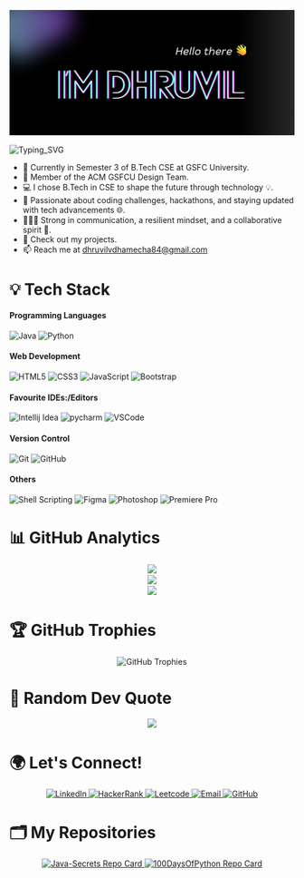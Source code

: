 ![Greet](https://github.com/dhruvil-84/dhruvil-84/blob/main/Banner%202.jpg)

![Typing_SVG](https://readme-typing-svg.herokuapp.com?font=comfortaa&color=ff6ec7&size=25&width=500&lines=Java+Developer;Full+Stack+Developer;Open+Source+Contributor)
- 🏫 Currently in Semester 3 of B.Tech CSE at GSFC University.
- 🎨 Member of the ACM GSFCU Design Team.
- 💻 I chose B.Tech in CSE to shape the future through technology 💡.
- 🎯 Passionate about coding challenges, hackathons, and staying updated with tech advancements 🌐.
- 🙋🏼‍♂️ Strong in communication, a resilient mindset, and a collaborative spirit 🤝.
- 🌱 Check out my projects.
- 📫 Reach me at dhruvilvdhamecha84@gmail.com

<!--
<p align="center"> 
   <a href="https://www.linkedin.com/in/dhruvil-dhamecha-64127027b" target="_blank">
      <img alt="LinkedIn" src="https://img.shields.io/badge/LinkedIn-%230077B5.svg?style=flat-square&logo=linkedin&logoColor=white" />
   </a>
   <a href="https://github.com/dhruvil-84" target="_blank">
      <img alt="GitHub" src="https://img.shields.io/badge/GitHub-%2312100E.svg?style=flat-square&logo=github&logoColor=white" />
   </a>
</p>
-->

# 💡 Tech Stack
#### Programming Languages
![Java](https://skillicons.dev/icons?i=java)
![Python](https://skillicons.dev/icons?i=python)

#### Web Development
![HTML5](https://skillicons.dev/icons?i=html)
![CSS3](https://skillicons.dev/icons?i=css)
![JavaScript](https://skillicons.dev/icons?i=js)
![Bootstrap](https://skillicons.dev/icons?i=bootstrap)

#### Favourite IDEs:/Editors
<!-- ![Notepad](https://skillicons.dev/icons?i=notepad) -->
![Intellij Idea](https://skillicons.dev/icons?i=idea)
![pycharm](https://skillicons.dev/icons?i=pycharm)
![VSCode](https://skillicons.dev/icons?i=vscode)

#### Version Control
![Git](https://skillicons.dev/icons?i=git)
![GitHub](https://skillicons.dev/icons?i=github)

#### Others
![Shell Scripting](https://skillicons.dev/icons?i=bash)
![Figma](https://skillicons.dev/icons?i=figma)
![Photoshop](https://skillicons.dev/icons?i=photoshop)
![Premiere Pro](https://skillicons.dev/icons?i=pr)

# 📊 GitHub Analytics
<p align="center"> 
   <a href="https://github.com/dhruvil-84"> 
      <img height="180em" src="https://github-readme-stats-eight-theta.vercel.app/api?username=dhruvil-84&show_icons=true&theme=radical&include_all_commits=true&count_private=true" />
      <br>
      <img height="150em" src="https://github-readme-stats-eight-theta.vercel.app/api/top-langs/?username=dhruvil-84&layout=compact&langs_count=8&theme=radical" />
      <br>
      <img height="180em" src="https://github-readme-streak-stats.herokuapp.com/?user=dhruvil-84&theme=radical" />
   </a>
</p>

<!--
<p align="center"> 
   <a href="https://github.com/dhruvil-84"> 
      <img height="180em" src="https://github-stats-alpha.vercel.app/api/?username=dhruvil-84&cc=333333&tc=ffffff&ic=4B8BDA" alt="Stats" />
   </a>
</p>
-->

# 🏆 GitHub Trophies
<p align="center">
  <img src="https://github-profile-trophy.vercel.app/?username=dhruvil-84&theme=radical" alt="GitHub Trophies" />
</p>

# 🎯 Random Dev Quote
<p align="center"> 
   <img src="https://quotes-github-readme.vercel.app/api?type=horizontal&theme=radical" /> 
</p>

# 🌍 Let's Connect!
<p align="center"> 
   <a href="https://www.linkedin.com/in/dhruvil-dhamecha" target="_blank"> 
      <img src="https://img.shields.io/badge/LinkedIn-6285F4?style=for-the-badge&logo=linkedin&logoColor=white" alt="LinkedIn" /> 
   </a> 
   <a href="https://www.hackerrank.com/profile/dhruvilvdhamecha" target="_blank"> 
      <img src="https://img.shields.io/badge/HackerRank-34A853?style=for-the-badge&logo=hackerrank&logoColor=black" alt="HackerRank" /> 
   </a> 
   <a href="https://leetcode.com/u/khdKsrmWvd" target="_blank"> 
      <img src="https://img.shields.io/badge/Leetcode-FBBC05?style=for-the-badge&logo=leetcode&logoColor=black" alt="Leetcode" /> 
   </a> 
   <a href="mailto:dhruvilvdhamecha84@gmail.com" target="_blank"> 
      <img src="https://img.shields.io/badge/Gmail-EA4335?style=for-the-badge&logo=gmail&logoColor=white" alt="Email" /> 
   </a> 
   <a href="https://github.com/dhruvil-84" target="_blank"> 
      <img src="https://img.shields.io/badge/GitHub-000000?style=for-the-badge&logo=github&logoColor=white" alt="GitHub" /> 
   </a> 
</p>

# 🗂️ My Repositories
<div align="center">
  <a href="https://github.com/dhruvil-84/Java-Secrets">
    <img src="https://github-readme-stats.vercel.app/api/pin/?username=dhruvil-84&repo=Java-Secrets&theme=radical" alt="Java-Secrets Repo Card" />
  </a>
  <a href="https://github.com/dhruvil-84/100DaysOfPython">
    <img src="https://github-readme-stats.vercel.app/api/pin/?username=dhruvil-84&repo=100DaysOfPython&theme=radical" alt="100DaysOfPython Repo Card" />
  </a>
</div>
